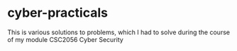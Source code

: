 # cyber-practicals
This is various solutions to problems, which I had to solve during the course of my module CSC2056 Cyber Security 
